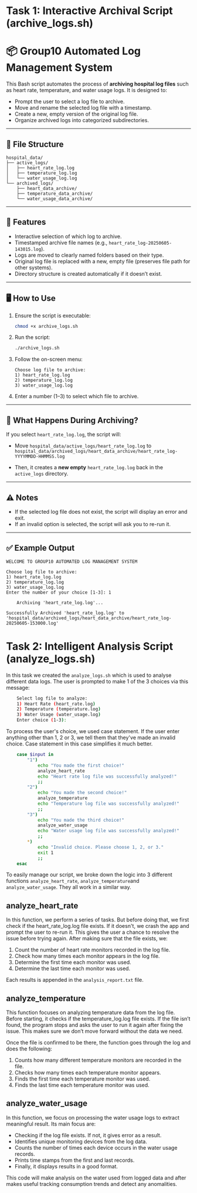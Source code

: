 # Task 1: Interactive Archival Script (archive_logs.sh)

# 📦 Group10 Automated Log Management System

This Bash script automates the process of **archiving hospital log files** such as heart rate, temperature, and water usage logs. It is designed to:
- Prompt the user to select a log file to archive.
- Move and rename the selected log file with a timestamp.
- Create a new, empty version of the original log file.
- Organize archived logs into categorized subdirectories.

---

## 🧰 File Structure

```
hospital_data/
├── active_logs/
│   ├── heart_rate_log.log
│   ├── temperature_log.log
│   └── water_usage_log.log
└── archived_logs/
    ├── heart_data_archive/
    ├── temperature_data_archive/
    └── water_usage_data_archive/
```

---

## 🚀 Features

- Interactive selection of which log to archive.
- Timestamped archive file names (e.g., `heart_rate_log-20250605-143015.log`).
- Logs are moved to clearly named folders based on their type.
- Original log file is replaced with a new, empty file (preserves file path for other systems).
- Directory structure is created automatically if it doesn’t exist.

---

## 🖥️ How to Use

1. Ensure the script is executable:
   ```bash
   chmod +x archive_logs.sh
   ```

2. Run the script:
   ```bash
   ./archive_logs.sh
   ```

3. Follow the on-screen menu:
   ```
   Choose log file to archive:
   1) heart_rate_log.log
   2) temperature_log.log
   3) water_usage_log.log
   ```

4. Enter a number (1–3) to select which file to archive.

---

## 📂 What Happens During Archiving?

If you select `heart_rate_log.log`, the script will:

- Move `hospital_data/active_logs/heart_rate_log.log` to  
  `hospital_data/archived_logs/heart_data_archive/heart_rate_log-YYYYMMDD-HHMMSS.log`

- Then, it creates a **new empty** `heart_rate_log.log` back in the `active_logs` directory.

---

## ⚠️ Notes

- If the selected log file does not exist, the script will display an error and exit.
- If an invalid option is selected, the script will ask you to re-run it.

---

## ✅ Example Output

```text
WELCOME TO GROUP10 AUTOMATED LOG MANAGEMENT SYSTEM

Choose log file to archive:
1) heart_rate_log.log
2) temperature_log.log
3) water_usage_log.log
Enter the number of your choice [1-3]: 1

    Archiving 'heart_rate_log.log'...

Successfully Archived 'heart_rate_log.log' to 'hospital_data/archived_logs/heart_data_archive/heart_rate_log-20250605-153000.log'
```

# Task 2: Intelligent Analysis Script (analyze_logs.sh)

In this task we created the `analyze_logs.sh` which is used to analyse different data logs.
The user is prompted to make 1 of the 3 choices via this message:

```bash
    Select log file to analyze:
    1) Heart Rate (heart_rate.log)
    2) Temperature (temperature.log)
    3) Water Usage (water_usage.log)
    Enter choice (1-3):
```

To process the user's choice, we used case statement. If the user enter anything other than 1, 2 or 3, we tell them that they've made an invalid choice. Case statement in this case simplifies it much better.

```bash
    case $input in
        "1")
            echo "You made the first choice!"
            analyze_heart_rate
            echo "Heart rate log file was successfully analyzed!"
            ;;
        "2")
            echo "You made the second choice!"
            analyze_temperature
            echo "Temperature log file was successfully analyzed!"
            ;;
        "3")
            echo "You made the third choice!"
            analyze_water_usage
            echo "Water usage log file was successfully analyzed!"
            ;;
        *)
            echo "Invalid choice. Please choose 1, 2, or 3."
            exit 1
            ;;
    esac
```

To easily manage our script, we broke down the logic into 3 different functions `analyze_heart_rate`, `analyze_temperature`and `analyze_water_usage`.
They all work in a similar way.

## analyze_heart_rate

In this function, we perform a series of tasks. But before doing that, we first check if the heart_rate_log.log file exists. If it doesn't, we crash the app and prompt the user to re-run it. This gives the user a chance to resolve the issue before trying again. After making sure that the file exists, we:

1. Count the number of heart rate monitors recorded in the log file.
2. Check how many times each monitor appears in the log file.
3. Determine the first time each monitor was used.
4. Determine the last time each monitor was used.

Each results is appended in the `analysis_report.txt` file.

## analyze_temperature

This function focuses on analyzing temperature data from the log file. Before starting, it checks if the temperature_log.log file exists. If the file isn’t found, the program stops and asks the user to run it again after fixing the issue. This makes sure we don’t move forward without the data we need.

Once the file is confirmed to be there, the function goes through the log and does the following:
1. Counts how many different temperature monitors are recorded in the file.
2. Checks how many times each temperature monitor appears.
3. Finds the first time each temperature monitor was used.
4. Finds the last time each temperature monitor was used.

## analyze_water_usage

In this function, we focus on processing the water usage logs to extract meaningful result. Its main focus are:
- Checking if the log file exists. If not, it gives error as a result.
- Identifies unique monitoring devices from the log data.
- Counts the number of times each device occurs in the water usage records.
- Prints time stamps from the first and last records.
- Finally, it displays results in a good format.

This code will make analysis on the water used from logged data and after makes useful tracking consumption trends and detect any anomalities.
<!-- comment here  -->
